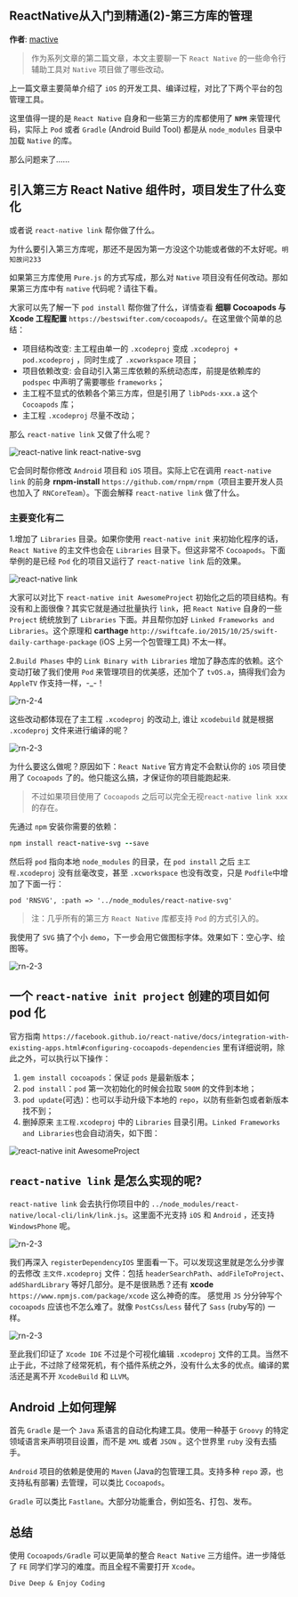 ReactNative从入门到精通(2)-第三方库的管理
--------

**作者**: [mactive](https://weibo.com/mactive)

> 作为系列文章的第二篇文章，本文主要聊一下 `React Native` 的一些命令行辅助工具对 `Native` 项目做了哪些改动。

上一篇文章主要简单介绍了 `iOS` 的开发工具、编译过程，对比了下两个平台的包管理工具。

这里值得一提的是 `React Native` 自身和一些第三方的库都使用了 **`NPM`** 来管理代码，实际上 `Pod` 或者 `Gradle` (Android Build Tool) 都是从 `node_modules` 目录中加载 `Native` 的库。

那么问题来了......

## 引入第三方 React Native 组件时，项目发生了什么变化

或者说 `react-native link` 帮你做了什么。

为什么要引入第三方库呢，那还不是因为第一方没这个功能或者做的不太好呢。`明知故问233`

如果第三方库使用 `Pure.js` 的方式写成，那么对 `Native` 项目没有任何改动。那如果第三方库中有 `native` 代码呢？请往下看。

大家可以先了解一下 `pod install` 帮你做了什么，详情查看 **细聊 Cocoapods 与 Xcode 工程配置** `https://bestswifter.com/cocoapods/`。在这里做个简单的总结：

* 项目结构改变: 主工程由单一的 `.xcodeproj` 变成 `.xcodeproj + pod.xcodeproj` ，同时生成了 `.xcworkspace` 项目；
* 项目依赖改变: 会自动引入第三库依赖的系统动态库，前提是依赖库的 `podspec` 中声明了需要哪些 `frameworks`；
* 主工程不显式的依赖各个第三方库，但是引用了 `libPods-xxx.a` 这个 `Cocoapods` 库；
* 主工程 `.xcodeproj` 尽量不改动；

那么 `react-native link` 又做了什么呢？

![react-native link react-native-svg](../images/2018/04/rn-2-1.png)

它会同时帮你修改 `Android` 项目和 `iOS` 项目。实际上它在调用 `react-native link` 的前身 **rnpm-install** `https://github.com/rnpm/rnpm`（项目主要开发人员也加入了 `RNCoreTeam`）。下面会解释 `react-native link` 做了什么。

### 主要变化有二

1.增加了 `Libraries` 目录。如果你使用 `react-native init` 来初始化程序的话，`React Native` 的主文件也会在 `Libraries` 目录下。但这非常不 `Cocoapods`。下面举例的是已经 `Pod` 化的项目又运行了 `react-native link` 后的效果。

![react-native link](../images/2018/04/rn-2-2.png)

大家可以对比下 `react-native init AwesomeProject` 初始化之后的项目结构。有没有和上面很像？其实它就是通过批量执行 `link`，把 `React Native` 自身的一些 `Project` 统统放到了 `Libraries` 下面。并且帮你加好 `Linked Frameworks and Libraries`。这个原理和 **carthage** `http://swiftcafe.io/2015/10/25/swift-daily-carthage-package` (iOS 上另一个包管理工具) 不太一样。

2.`Build Phases` 中的 `Link Binary with Libraries` 增加了静态库的依赖。这个变动打破了我们使用 `Pod` 来管理项目的优美感，还加个了 `tvOS.a`，搞得我们会为 `AppleTV` 作支持一样，-_-！

![rn-2-4](../images/2018/04/rn-2-4.png)

这些改动都体现在了主工程 `.xcodeproj` 的改动上, 谁让 `xcodebuild` 就是根据 `.xcodeproj` 文件来进行编译的呢？

![rn-2-3](../images/2018/04/rn-2-3.png)

为什么要这么做呢？原因如下：`React Native` 官方肯定不会默认你的 `iOS` 项目使用了 `Cocoapods` 了的。他只能这么搞，才保证你的项目能跑起来.

> 不过如果项目使用了 `Cocoapods` 之后可以完全无视`react-native link xxx`的存在。

先通过 `npm` 安装你需要的依赖：

```ruby
npm install react-native-svg --save
```

然后将 `pod` 指向本地 `node_modules` 的目录，在 `pod install` 之后 `主工程.xcodeproj` 没有丝毫改变，甚至 `.xcworkspace` 也没有改变，只是 `Podfile`中增加了下面一行：

```
pod 'RNSVG', :path => '../node_modules/react-native-svg'
```

> 注：几乎所有的第三方 `React Native` 库都支持 `Pod` 的方式引入的。

我使用了 `SVG` 搞了个小 `demo`，下一步会用它做图标字体。效果如下：空心字、绘图等。

![rn-2-3](../images/2018/04/rn-2-6.png)

## 一个 `react-native init project` 创建的项目如何 pod 化
官方指南 `https://facebook.github.io/react-native/docs/integration-with-existing-apps.html#configuring-cocoapods-dependencies` 里有详细说明，除此之外，可以执行以下操作：

1. `gem install cocoapods`：保证 `pods` 是最新版本；
2. `pod install`：`pod` 第一次初始化的时候会拉取 `500M` 的文件到本地；
3. `pod update`(可选)：也可以手动升级下本地的 `repo`，以防有些新包或者新版本找不到；
4. 删掉原来 `主工程.xcodeproj` 中的 `Libraries` 目录引用。`Linked Frameworks and Libraries`也会自动消失，如下图：

![react-native init AwesomeProject](../images/2018/04/rn-2-5.png)

## `react-native link` 是怎么实现的呢?

`react-native link` 会去执行你项目中的 `../node_modules/react-native/local-cli/link/link.js`。这里面不光支持 `iOS` 和 `Android` ，还支持 `WindowsPhone` 呢。

![rn-2-3](../images/2018/04/rn-2-7.png)

我们再深入 `registerDependencyIOS` 里面看一下。可以发现这里就是怎么分步骤的去修改 `主文件.xcodeproj` 文件：包括 `headerSearchPath`、`addFileToProject`、`addShardLibrary` 等好几部分。是不是很熟悉？还有 **xcode** `https://www.npmjs.com/package/xcode` 这么神奇的库。
感觉用 `JS` 分分钟写个 `cocoapods` 应该也不怎么难了。就像 `PostCss`/`Less` 替代了 `Sass` (ruby写的) 一样。

![rn-2-3](../images/2018/04/rn-2-8.png)

至此我们印证了 `Xcode IDE` 不过是个可视化编辑 `.xcodeproj` 文件的工具。当然不止于此，不过除了经常死机，有个插件系统之外，没有什么太多的优点。编译的累活还是离不开 `XcodeBuild` 和 `LLVM`。

##  Android 上如何理解

首先 `Gradle` 是一个 `Java` 系语言的自动化构建工具。使用一种基于 `Groovy` 的特定领域语言来声明项目设置，而不是 `XML` 或者 `JSON` 。这个世界里 `ruby` 没有去插手。

`Android` 项目的依赖是使用的 `Maven` (Java的包管理工具。支持多种 `repo` 源，也支持私有部署) 去管理，可以类比 `Cocoapods`。

`Gradle` 可以类比 `Fastlane`。大部分功能重合，例如签名、打包、发布。

## 总结

使用 `Cocoapods/Gradle` 可以更简单的整合 `React Native` 三方组件。进一步降低了 `FE` 同学们学习的难度。而且全程不需要打开 `Xcode`。

`Dive Deep & Enjoy Coding`

